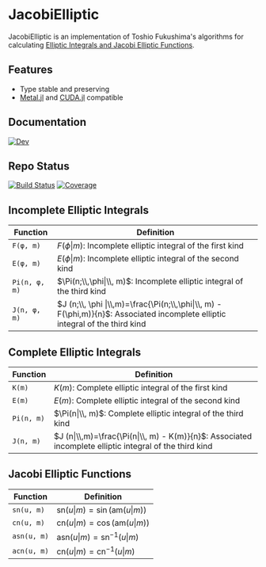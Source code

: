 # JacobiElliptic
JacobiElliptic is an implementation of Toshio Fukushima's algorithms for calculating [Elliptic Integrals and Jacobi Elliptic Functions](https://ieeexplore.ieee.org/document/7203795). 

## Features
  - Type stable and preserving
  - [Metal.jl](https://github.com/JuliaGPU/Metal.jl) and [CUDA.jl](https://github.com/JuliaGPU/CUDA.jl) compatible
## Documentation
[![Dev](https://img.shields.io/badge/docs-stable-blue.svg)](https://dchang10.github.io/JacobiElliptic.jl/dev/)

## Repo Status
[![Build Status](https://github.com/dchang10/JacobiElliptic.jl/workflows/CI/badge.svg)](https://github.com/dchang10/JacobiElliptic.jl/actions)
[![Coverage](https://codecov.io/gh/dchang10/JacobiElliptic.jl/branch/main/graph/badge.svg)](https://codecov.io/gh/dchang10/JacobiElliptic.jl)

## Incomplete Elliptic Integrals
|Function | Definition |
| --- | --- |
| `F(φ, m)` | $F(\phi\|m)$: Incomplete elliptic integral of the first kind|
| `E(φ, m)` |  $E(\phi\|m)$: Incomplete elliptic integral of the second kind |
| `Pi(n, φ, m)` | $\Pi(n;\\,\phi\|\\, m)$: Incomplete elliptic integral of the third kind|
| `J(n, φ, m)` | $J (n;\\, \phi \|\\,m)=\frac{\Pi(n;\\,\phi\|\\, m) - F(\phi,m)}{n}$: Associated incomplete elliptic integral of the third kind|

## Complete Elliptic Integrals
|Function | Definition |
| --- | --- |
| `K(m)` | $K(m)$: Complete elliptic integral of the first kind|
| `E(m)` |  $E(m)$: Complete elliptic integral of the second kind |
| `Pi(n, m)` | $\Pi(n\|\\, m)$: Complete elliptic integral of the third kind|
| `J(n, m)` | $J (n\|\\,m)=\frac{\Pi(n\|\\, m) - K(m)}{n}$: Associated incomplete elliptic integral of the third kind|

## Jacobi Elliptic Functions
|Function | Definition |
| --- | --- |
| `sn(u, m)` | $\text{sn}(u \| m) = \sin(\text{am}(u \| m))$ |
| `cn(u, m)` | $\text{cn}(u \| m) = \cos(\text{am}(u \| m))$ |
| `asn(u, m)` | $\text{asn}(u \| m) = \text{sn}^{-1}(u \| m)$ |
| `acn(u, m)` | $\text{cn}(u \| m) = \text{cn}^{-1}(u \| m)$ |
